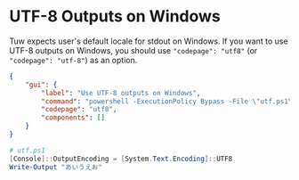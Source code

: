 # UTF-8 Outputs on Windows

Tuw expects user's default locale for stdout on Windows. If you want to use UTF-8 outputs on Windows, you should use `"codepage": "utf8"` (or `"codepage": "utf-8"`) as an option.  

```json
{
    "gui": {
        "label": "Use UTF-8 outputs on Windows",
        "command": "powershell -ExecutionPolicy Bypass -File \"utf.ps1\"",
        "codepage": "utf8",
        "components": []
    }
}
```

```ps1
# utf.ps1
[Console]::OutputEncoding = [System.Text.Encoding]::UTF8
Write-Output "あいうえお"
```
